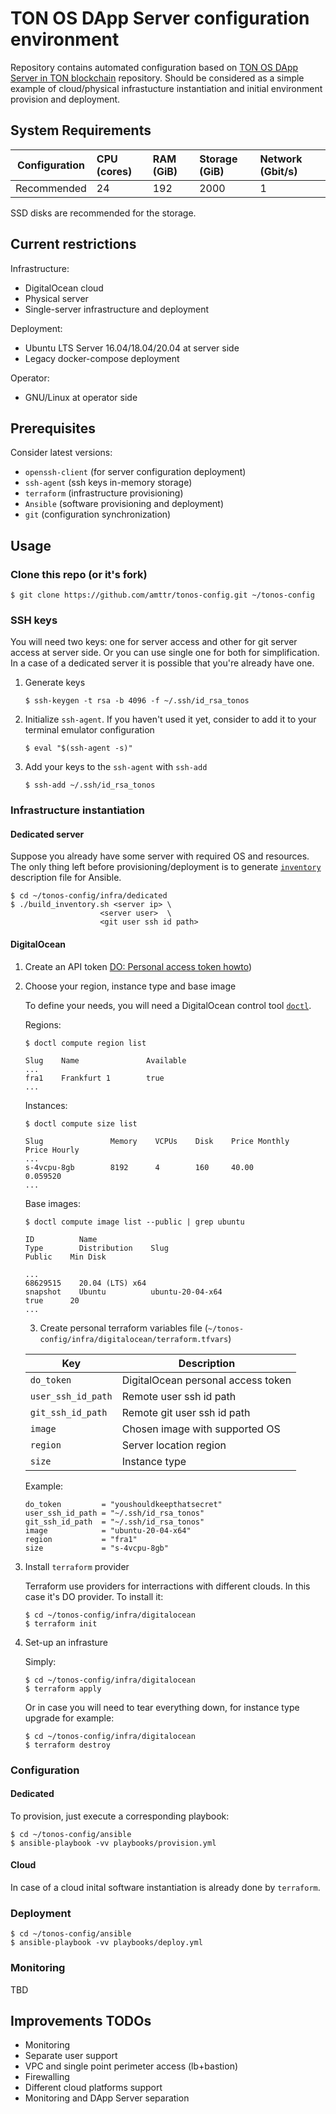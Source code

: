# TON OS DApp Server configuration environment

Repository contains automated configuration based on [TON OS DApp Server in TON blockchain](https://github.com/tonlabs/TON-OS-DApp-Server/) repository.
Should be considered as a simple example of cloud/physical infrastucture instantiation and initial environment provision and deployment.

## System Requirements
| Configuration | CPU (cores) | RAM (GiB) | Storage (GiB) | Network (Gbit/s)|
|---|:---|:---|:---|:---|
| Recommended |24|192|2000|1| 

SSD disks are recommended for the storage.

## Current restrictions

Infrastructure:

- DigitalOcean cloud
- Physical server
- Single-server infrastructure and deployment

Deployment:

- Ubuntu LTS Server 16.04/18.04/20.04 at server side
- Legacy docker-compose deployment

Operator:

- GNU/Linux at operator side

## Prerequisites

Consider latest versions:

- `openssh-client` (for server configuration deployment)
- `ssh-agent` (ssh keys in-memory storage)
- `terraform` (infrastructure provisioning)
- `Ansible` (software provisioning and deployment)
- `git` (configuration synchronization)

## Usage

### Clone this repo (or it's fork)

```
$ git clone https://github.com/amttr/tonos-config.git ~/tonos-config
```

### SSH keys

You will need two keys: one for server access and other for git server access at server side. Or you can use single one for both for simplification.
In a case of a dedicated server it is possible that you're already have one.

1. Generate keys
    ```
    $ ssh-keygen -t rsa -b 4096 -f ~/.ssh/id_rsa_tonos
    ```

2. Initialize `ssh-agent`. If you haven't used it yet, consider to add it to your terminal emulator configuration
    ```
    $ eval "$(ssh-agent -s)"
    ```

3. Add your keys to the `ssh-agent` with `ssh-add`
    ```
    $ ssh-add ~/.ssh/id_rsa_tonos
    ```

### Infrastructure instantiation

#### Dedicated server

Suppose you already have some server with required OS and resources. The only thing left before provisioning/deployment is to generate [`inventory`](https://docs.ansible.com/ansible/latest/user_guide/intro_inventory.html) description file for Ansible.

```
$ cd ~/tonos-config/infra/dedicated
$ ./build_inventory.sh <server ip> \
                    <server user>  \
                    <git user ssh id path>
```

#### DigitalOcean

1. Create an API token
    [DO: Personal access token howto](https://www.digitalocean.com/docs/apis-clis/api/create-personal-access-token/))

2. Choose your region, instance type and base image

    To define your needs, you will need a DigitalOcean control tool [`doctl`](https://github.com/digitalocean/doctl).

    Regions:

    ```
    $ doctl compute region list

    Slug    Name               Available
    ...
    fra1    Frankfurt 1        true
    ...
    ```

    Instances:

    ```
    $ doctl compute size list

    Slug               Memory    VCPUs    Disk    Price Monthly    Price Hourly
    ...
    s-4vcpu-8gb        8192      4        160     40.00            0.059520
    ...
    ```

    Base images:

    ```
    $ doctl compute image list --public | grep ubuntu

    ID          Name                                                         Type        Distribution    Slug                                         Public    Min Disk

    ...
    68629515    20.04 (LTS) x64                                              snapshot    Ubuntu          ubuntu-20-04-x64                             true      20
    ...
    ```

    3. Create personal terraform variables file (`~/tonos-config/infra/digitalocean/terraform.tfvars`)

    | Key | Description |
    | - | - |
    | `do_token` | DigitalOcean personal access token |
    | `user_ssh_id_path` | Remote user ssh id path |
    | `git_ssh_id_path` | Remote git user ssh id path |
    | `image` | Chosen image with supported OS |
    | `region` | Server location region |
    | `size` | Instance type |

    Example:

    ```
    do_token         = "youshouldkeepthatsecret"
    user_ssh_id_path = "~/.ssh/id_rsa_tonos"
    git_ssh_id_path  = "~/.ssh/id_rsa_tonos"
    image            = "ubuntu-20-04-x64"
    region           = "fra1"
    size             = "s-4vcpu-8gb"
    ```

4. Install `terraform` provider

    Terraform use providers for interractions with different clouds. In this case it's DO provider. To install it:

    ```
    $ cd ~/tonos-config/infra/digitalocean
    $ terraform init
    ```

5. Set-up an infrasture

    Simply:

    ```
    $ cd ~/tonos-config/infra/digitalocean
    $ terraform apply
    ```

    Or in case you will need to tear everything down, for instance type upgrade for example:

    ```
    $ cd ~/tonos-config/infra/digitalocean
    $ terraform destroy
    ```

### Configuration

#### Dedicated

To provision, just execute a corresponding playbook:

```
$ cd ~/tonos-config/ansible
$ ansible-playbook -vv playbooks/provision.yml
```

#### Cloud

In case of a cloud inital software instantiation is already done by `terraform`. 

### Deployment

```
$ cd ~/tonos-config/ansible
$ ansible-playbook -vv playbooks/deploy.yml
```

### Monitoring

TBD

## Improvements TODOs

- Monitoring
- Separate user support
- VPC and single point perimeter access (lb+bastion) 
- Firewalling
- Different cloud platforms support
- Monitoring and DApp Server separation

